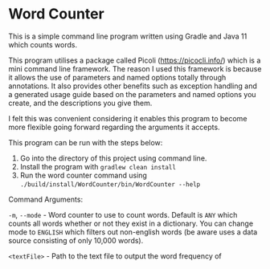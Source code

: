 # Word Counter

This is a simple command line program written using Gradle and Java 11 which counts words.

This program utilises a package called Picoli (https://picocli.info/) which is a mini command line 
framework. The reason I used this framework is because it allows the use of parameters and named 
options totally through annotations. It also provides other benefits such as exception 
handling and a generated usage guide based on the parameters and named options you create, and 
the descriptions you give them.

I felt this was convenient considering it enables this program to become more flexible going forward 
regarding the arguments it accepts. 

This program can be run with the steps below: 

1. Go into the directory of this project using command line.
1. Install the program with `gradlew clean install`
1. Run the word counter command using `./build/install/WordCounter/bin/WordCounter --help`

Command Arguments:

`-m`, `--mode` - Word counter to use to count words. Default is `ANY` which counts all words whether 
or not they exist in a dictionary. You can change mode to `ENGLISH` which filters out non-english 
words (be aware uses a data source consisting of only 10,000 words).  

`<textFile>` - Path to the text file to output the word frequency of